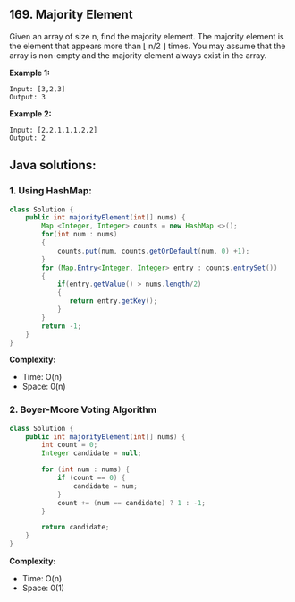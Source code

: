 ## 169. Majority Element

Given an array of size n, find the majority element. The majority element is the element that appears more than ⌊ n/2 ⌋ times.
You may assume that the array is non-empty and the majority element always exist in the array.

**Example 1:**
```
Input: [3,2,3]
Output: 3
```
**Example 2:**
```
Input: [2,2,1,1,1,2,2]
Output: 2
```

## Java solutions:

### 1. Using HashMap:
```java
class Solution {
    public int majorityElement(int[] nums) {
        Map <Integer, Integer> counts = new HashMap <>();
        for(int num : nums)
        {
            counts.put(num, counts.getOrDefault(num, 0) +1);
        }
        for (Map.Entry<Integer, Integer> entry : counts.entrySet())
        {
            if(entry.getValue() > nums.length/2)
            {
               return entry.getKey(); 
            }
        }
        return -1;
    }
}
```

**Complexity:**
* Time: O(n)
* Space: 0(n)

### 2. Boyer-Moore Voting Algorithm

```java
class Solution {
    public int majorityElement(int[] nums) {
        int count = 0;
        Integer candidate = null;

        for (int num : nums) {
            if (count == 0) {
                candidate = num;
            }
            count += (num == candidate) ? 1 : -1;
        }

        return candidate;
    }
}
```

**Complexity:**
* Time: O(n)
* Space: 0(1)
